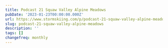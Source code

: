 ```yaml
---
title: Podcast 21 Squaw Valley Alpine Meadows
pubDate: '2023-01-23T00:00:00.000Z'
url: https://www.stormskiing.com/p/podcast-21-squaw-valley-alpine-meadows
slug: podcast-21-squaw-valley-alpine-meadows
description: ''
tags: []
changefreq: monthly
---
```


<!-- Add post content below -->
